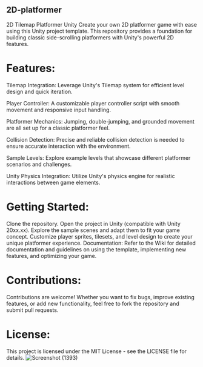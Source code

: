 ## 2D-platformer
2D Tilemap Platformer Unity
Create your own 2D platformer game with ease using this Unity project template. This repository provides a foundation for building classic side-scrolling platformers with Unity's powerful 2D features.

# Features:
Tilemap Integration: Leverage Unity's Tilemap system for efficient level design and quick iteration.

Player Controller: A customizable player controller script with smooth movement and responsive input handling.

Platformer Mechanics: Jumping, double-jumping, and grounded movement are all set up for a classic platformer feel.

Collision Detection: Precise and reliable collision detection is needed to ensure accurate interaction with the environment.

Sample Levels: Explore example levels that showcase different platformer scenarios and challenges.

Unity Physics Integration: Utilize Unity's physics engine for realistic interactions between game elements.

# Getting Started:
Clone the repository.
Open the project in Unity (compatible with Unity 20xx.xx).
Explore the sample scenes and adapt them to fit your game concept.
Customize player sprites, tilesets, and level design to create your unique platformer experience.
Documentation:
Refer to the Wiki for detailed documentation and guidelines on using the template, implementing new features, and optimizing your game.

# Contributions:
Contributions are welcome! Whether you want to fix bugs, improve existing features, or add new functionality, feel free to fork the repository and submit pull requests.

# License:
This project is licensed under the MIT License - see the LICENSE file for details.
![Screenshot (1393)](https://github.com/striderzz/2D-platformer/assets/72110940/a5e38f9b-e462-4058-aa82-7db932d3fd79)
